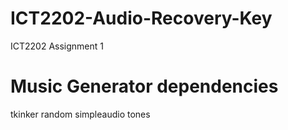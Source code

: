 # ICT2202-Audio-Recovery-Key
ICT2202 Assignment 1

# Music Generator dependencies
tkinker
random
simpleaudio
tones